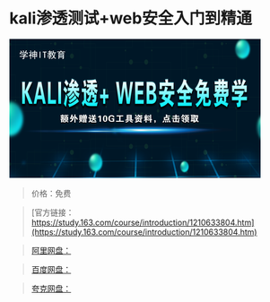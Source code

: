 # kali渗透测试+web安全入门到精通

![img](../../../assets/study163/free/c80595b4e5bf4390b40b1ee51eac8375.png)

> 价格：免费

> [官方链接：https://study.163.com/course/introduction/1210633804.htm](https://study.163.com/course/introduction/1210633804.htm)

> [阿里网盘：]()

> [百度网盘：]()

> [夸克网盘：]()
